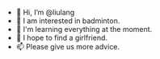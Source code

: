 - 👋 Hi, I’m @liulang
- 👀 I am interested in badminton.
- 🌱 I'm learning everything at the moment.
- 💞️ I hope to find a girlfriend.
- 📫 Please give us more advice.

<!---
liulangiii/liulangiii is a ✨ special ✨ repository because its `README.md` (this file) appears on your GitHub profile.
You can click the Preview link to take a look at your changes.
--->
